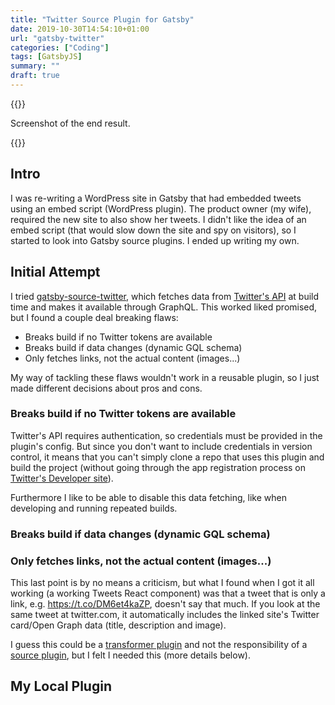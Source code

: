 ```yaml
---
title: "Twitter Source Plugin for Gatsby"
date: 2019-10-30T14:54:10+01:00
url: "gatsby-twitter"
categories: ["Coding"]
tags: [GatsbyJS]
summary: ""
draft: true
---
```


{{<post-image image="tweet-component-screenshot.png" alt="Skewed screenshot of resulting Tweets section of web page. ">}}
<p>Screenshot of the end result.</p>
{{</post-image>}}

## Intro

I was re-writing a WordPress site in Gatsby that had embedded tweets using an embed script (WordPress plugin). The product owner (my wife), required the new site to also show her tweets. I didn't like the idea of an embed script (that would slow down the site and spy on visitors), so I started to look into Gatsby source plugins. I ended up writing my own.

## Initial Attempt

I tried [gatsby-source-twitter][1], which fetches data from [Twitter's API][5] at build time and makes it available through GraphQL. This worked liked promised, but I found a couple deal breaking flaws:

* Breaks build if no Twitter tokens are available
* Breaks build if data changes (dynamic GQL schema)
* Only fetches links, not the actual content (images...)

My way of tackling these flaws wouldn't work in a reusable plugin, so I just made different decisions about pros and cons.

### Breaks build if no Twitter tokens are available

Twitter's API requires authentication, so credentials must be provided in the plugin's config. But since you don't want to include credentials in version control, it means that you can't simply clone a repo that uses this plugin and build the project (without going through the app registration process on [Twitter's Developer site][5]). 

Furthermore I like to be able to disable this data fetching, like when developing and running repeated builds. 

### Breaks build if data changes (dynamic GQL schema)

### Only fetches links, not the actual content (images...)
This last point is by no means a criticism, but what I found when I got it all working (a working Tweets React component) was that a tweet that is only a link, e.g. https://t.co/DM6et4kaZP, doesn't say that much. If you look at the same tweet at twitter.com, it automatically includes the linked site's Twitter card/Open Graph data (title, description and image). 

I guess this could be a [transformer plugin][6] and not the responsibility of a [source plugin][7], but I felt I needed this (more details below).


## My Local Plugin
 

[1]: https://www.gatsbyjs.org/packages/gatsby-source-twitter/
[2]: https://www.gatsbyjs.org/docs/schema-customization
[3]: https://wordpress.org/
[4]: https://www.gatsbyjs.org/
[5]: https://developer.twitter.com/
[6]: https://www.gatsbyjs.org/docs/creating-a-transformer-plugin/#what-do-transformer-plugins-do
[7]: https://www.gatsbyjs.org/docs/creating-a-source-plugin/
